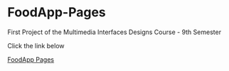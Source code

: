 # FoodApp-Pages

First Project of the Multimedia Interfaces Designs Course - 9th Semester

Click the link below

[FoodApp Pages](https://foodapp-diego.netlify.app)
